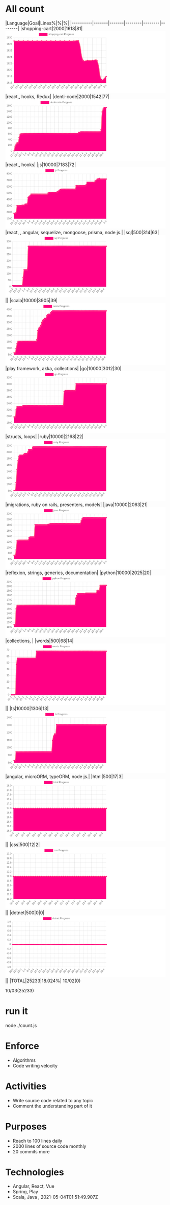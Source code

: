 # All count
|Language|Goal|Lines%|%|%|
|----------|-------|-------|--------|--------|--------|
|shopping-cart|2000|1618|81|![shopping-cart](https://raw.githubusercontent.com/kapit4n/l-10000-dev/master/shopping-cart.png)|react,, hooks, Redux|
|denti-code|2000|1542|77|![denti-code](https://raw.githubusercontent.com/kapit4n/l-10000-dev/master/denti-code.png)|react,, hooks|
|js|10000|7183|72|![js](https://raw.githubusercontent.com/kapit4n/l-10000-dev/master/js.png)|react, , angular, sequelize, mongoose, prisma, node js.|
|sql|500|314|63|![sql](https://raw.githubusercontent.com/kapit4n/l-10000-dev/master/sql.png)||
|scala|10000|3905|39|![scala](https://raw.githubusercontent.com/kapit4n/l-10000-dev/master/scala.png)|play framework, akka, collections|
|go|10000|3012|30|![go](https://raw.githubusercontent.com/kapit4n/l-10000-dev/master/go.png)|structs, loops|
|ruby|10000|2168|22|![ruby](https://raw.githubusercontent.com/kapit4n/l-10000-dev/master/ruby.png)|migrations, ruby on rails, presenters, models|
|java|10000|2063|21|![java](https://raw.githubusercontent.com/kapit4n/l-10000-dev/master/java.png)|reflexion, strings, generics, documentation|
|python|10000|2025|20|![python](https://raw.githubusercontent.com/kapit4n/l-10000-dev/master/python.png)|collections, |
|words|500|68|14|![words](https://raw.githubusercontent.com/kapit4n/l-10000-dev/master/words.png)||
|ts|10000|1306|13|![ts](https://raw.githubusercontent.com/kapit4n/l-10000-dev/master/ts.png)|angular, microORM, typeORM, node js.|
|html|500|17|3|![html](https://raw.githubusercontent.com/kapit4n/l-10000-dev/master/html.png)||
|css|500|12|2|![css](https://raw.githubusercontent.com/kapit4n/l-10000-dev/master/css.png)||
|dotnet|500|0|0|![dotnet](https://raw.githubusercontent.com/kapit4n/l-10000-dev/master/dotnet.png)||
|TOTAL|25233|18.024%|
10/02(0)

10/03(25233)


# run it
node ./count.js
    
# Enforce
* Algorithms
* Code writing velocity

# Activities
* Write source code related to any topic
* Comment the understanding part of it
    
# Purposes
* Reach to 100 lines daily
* 2000 lines of source code monthly
* 20 commits more

# Technologies
* Angular, React, Vue
* Spring, Play
* Scala, Java
, 2021-05-04T01:51:49.907Z
